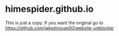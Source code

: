 # himespider.github.io
This is just a copy. If you want the original go to https://github.com/jakestrouse00/website-unblocker
